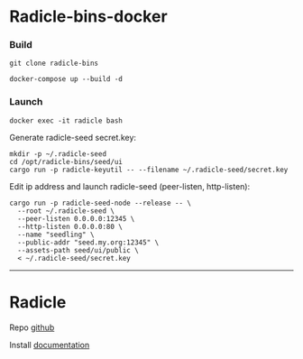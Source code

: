 # Radicle-bins-docker

### Build

`git clone radicle-bins`

`docker-compose up --build -d`

### Launch

`docker exec -it radicle bash`

Generate radicle-seed secret.key:

```
mkdir -p ~/.radicle-seed
cd /opt/radicle-bins/seed/ui
cargo run -p radicle-keyutil -- --filename ~/.radicle-seed/secret.key
```

Edit ip address and launch radicle-seed (peer-listen, http-listen):

```
cargo run -p radicle-seed-node --release -- \
  --root ~/.radicle-seed \
  --peer-listen 0.0.0.0:12345 \
  --http-listen 0.0.0.0:80 \
  --name "seedling" \
  --public-addr "seed.my.org:12345" \
  --assets-path seed/ui/public \
  < ~/.radicle-seed/secret.key
```

---

# Radicle

Repo [github](https://github.com/radicle-dev/radicle-bins)

Install [documentation](https://docs.radicle.xyz/docs/using-radicle/running-a-seed-node)
